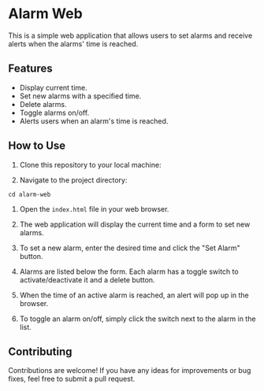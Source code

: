 # Alarm Web

This is a simple web application that allows users to set alarms and receive alerts when the alarms' time is reached.

## Features

- Display current time.
- Set new alarms with a specified time.
- Delete alarms.
- Toggle alarms on/off.
- Alerts users when an alarm's time is reached.

## How to Use

1. Clone this repository to your local machine:


2. Navigate to the project directory:

```cd alarm-web```

1. Open the `index.html` file in your web browser.

2. The web application will display the current time and a form to set new alarms.

3. To set a new alarm, enter the desired time and click the "Set Alarm" button.

4. Alarms are listed below the form. Each alarm has a toggle switch to activate/deactivate it and a delete button.

5. When the time of an active alarm is reached, an alert will pop up in the browser.

6. To toggle an alarm on/off, simply click the switch next to the alarm in the list.

## Contributing

Contributions are welcome! If you have any ideas for improvements or bug fixes, feel free to submit a pull request.



